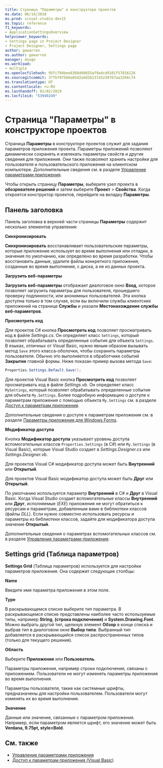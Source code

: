 ```yaml
---
title: Страница "Параметры" в конструкторе проектов
ms.date: 06/14/2018
ms.prod: visual-studio-dev15
ms.topic: reference
f1_keywords:
- ApplicationSettingsOverview
helpviewer_keywords:
- Settings page in Project Designer
- Project Designer, Settings page
author: gewarren
ms.author: gewarren
manager: douge
ms.workload:
- multiple
ms.openlocfilehash: 95fc794bee8388dd0655af9adcd9101f57816126
ms.sourcegitcommit: 37fb7075b0a65d2add3b137a5230767aa3266c74
ms.translationtype: HT
ms.contentlocale: ru-RU
ms.lasthandoff: 01/02/2019
ms.locfileid: "53949249"
---
```

# <a name="settings-page-project-designer"></a>Страница "Параметры" в конструкторе проектов

Страница **Параметры** в конструкторе проектов служит для задания параметров приложения проекта. Параметры приложений позволяют динамически сохранять и извлекать параметры свойств и другие сведения для приложения. Они также позволяют хранить настройки для пользователя и пользовательского приложения на клиентском компьютере. Дополнительные сведения см. в разделе [Управление параметрами приложения](../managing-application-settings-dotnet.md).

Чтобы открыть страницу **Параметры**, выберите узел проекта в **обозревателе решений** и затем выберите **Проект** > **Свойства**. Когда откроется конструктор проектов, перейдите на вкладку **Параметры**.

## <a name="header-bar"></a>Панель заголовка

Панель заголовка в верхней части страницы **Параметры** содержит несколько элементов управления:

**Синхронизировать**

**Синхронизировать** восстанавливает пользовательские параметры, которые приложение использует во время выполнения или отладки, в значения по умолчанию, как определено во время разработки. Чтобы восстановить данные, удалите файлы конкретного приложения, созданные во время выполнения, с диска, а не из данных проекта.

**Загрузить веб-параметры**

**Загрузить веб-параметры** отображает диалоговое окно **Вход**, которое позволяет загрузить параметры для пользователя, прошедшего проверку подлинности, или анонимных пользователей. Эта кнопка доступна только в том случае, если вы включили службы клиентских приложений на странице **Службы** и указали **Местонахождение службы веб-параметров**.

**Просмотреть код**

Для проектов C# кнопка **Просмотреть код** позволяет просматривать код в файле *Settings.cs*. Он определяет класс `Settings`, который позволяет обрабатывать определенные события для объекта `Settings`. В языках, отличных от Visual Basic, нужно явным образом вызывать метод `Save` этого класса-оболочки, чтобы сохранить параметры пользователя. Обычно это выполняется в обработчике событий **Закрытие** главной формы. Ниже показан пример вызова метода `Save`:

```csharp
Properties.Settings.Default.Save();
```

Для проектов Visual Basic кнопка **Просмотреть код** позволяет просматривать код в файле *Settings.vb*. Он определяет класс `MySettings`, который позволяет обрабатывать определенные события для объекта `My.Settings`. Более подробную информацию о доступе к параметрам приложения с помощью объекта `My.Settings` см. в разделе [Доступ к параметрам приложения](/dotnet/visual-basic/developing-apps/programming/app-settings/accessing-application-settings).

Дополнительные сведения о доступе к параметрам приложения см. в разделе [Параметры приложения для Windows Forms](/dotnet/framework/winforms/advanced/application-settings-for-windows-forms).

**Модификатор доступа**

Кнопка **Модификатор доступа** указывает уровень доступа вспомогательных классов `Properties.Settings` (в C#) или `My.Settings` (в Visual Basic), которые Visual Studio создает в *Settings.Designer.cs* или *Settings.Designer.vb*.

Для проектов Visual C# модификатор доступа может быть **Внутренний** или **Открытый**.

Для проектов Visual Basic модификатор доступа может быть **Друг** или **Открытый**.

По умолчанию используется параметр **Внутренний** в C# и **Друг** в Visual Basic. Когда Visual Studio создает вспомогательные классы **Внутренний** или **Друг**, исполняемые (*EXE*) приложения не могут обратиться к ресурсам и параметрам, добавленным вами в библиотеки классов (файлы *DLL*). Если нужно совместно использовать ресурсы и параметры из библиотеки классов, задайте для модификатора доступа значение **Открытый**.

Дополнительные сведения о параметрах вспомогательных классов см. в разделе [Управление параметрами приложения](../managing-application-settings-dotnet.md).

## <a name="settings-grid"></a>Settings grid (Таблица параметров)

**Settings Grid** (Таблица параметров) используется для настройки параметров приложения. Она содержит следующие столбцы:

**Name**

Введите имя параметра приложения в этом поле.

**Type**

В раскрывающемся списке выберите тип параметра. В раскрывающемся списке представлены наиболее часто используемые типы, например **String**, **(строка подключения)** и **System.Drawing.Font**. Можно выбрать другой тип, щелкнув элемент **Обзор** в конце списка и выбрав тип в диалоговом окне **Выбор типа**. Выбранный тип добавляется в раскрывающийся список распространенных типов (только для текущего решения).

**Область**

Выберите **Приложение** или **Пользователь**.

Параметры приложения, например строки подключения, связаны с приложением. Пользователи не могут изменять параметры приложения во время выполнения.

Параметры пользователя, такие как системные шрифты, предназначены для настройки пользователем. Пользователи могут изменять их во время выполнения.

**Значение**

Данные или значение, связанные с параметром приложения. Например, если параметром является шрифт, его значение может быть **Verdana, 9.75pt, style=Bold**.

## <a name="see-also"></a>См. также

- [Управление параметрами приложения](../managing-application-settings-dotnet.md)
- [Доступ к параметрам приложения (Visual Basic)](/dotnet/visual-basic/developing-apps/programming/app-settings/accessing-application-settings)